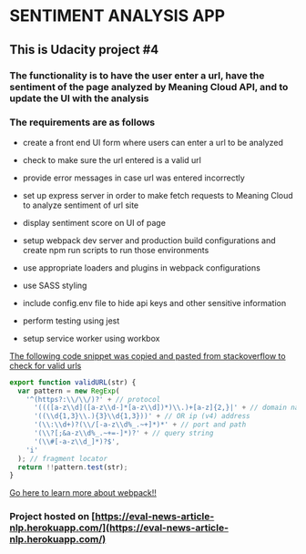# SENTIMENT ANALYSIS APP

## This is Udacity project #4

### The functionality is to have the user enter a url, have the sentiment of the page analyzed by Meaning Cloud API, and to update the UI with the analysis

### The requirements are as follows

- create a front end UI form where users can enter a url to be analyzed

- check to make sure the url entered is a valid url

- provide error messages in case url was entered incorrectly

- set up express server in order to make fetch requests to Meaning Cloud to analyze sentiment of url site

- display sentiment score on UI of page

- setup webpack dev server and production build configurations and create npm run scripts to run those environments

- use appropriate loaders and plugins in webpack configurations

- use SASS styling

- include config.env file to hide api keys and other sensitive information

- perform testing using jest

- setup service worker using workbox

[The following code snippet was copied and pasted from stackoverflow to check for valid urls](https://stackoverflow.com/questions/5717093/check-if-a-javascript-string-is-a-url)

```javascript
export function validURL(str) {
  var pattern = new RegExp(
    '^(https?:\\/\\/)?' + // protocol
      '((([a-z\\d]([a-z\\d-]*[a-z\\d])*)\\.)+[a-z]{2,}|' + // domain name
      '((\\d{1,3}\\.){3}\\d{1,3}))' + // OR ip (v4) address
      '(\\:\\d+)?(\\/[-a-z\\d%_.~+]*)*' + // port and path
      '(\\?[;&a-z\\d%_.~+=-]*)?' + // query string
      '(\\#[-a-z\\d_]*)?$',
    'i'
  ); // fragment locator
  return !!pattern.test(str);
}
```

[Go here to learn more about webpack!!](https://webpack.js.org/)

### Project hosted on [https://eval-news-article-nlp.herokuapp.com/](https://eval-news-article-nlp.herokuapp.com/)
